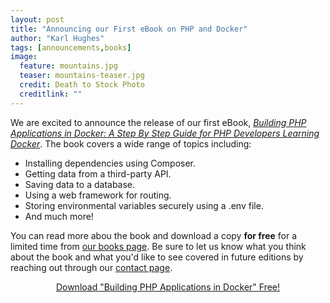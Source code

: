 ```yaml
---
layout: post
title: "Announcing our First eBook on PHP and Docker"
author: "Karl Hughes"
tags: [announcements,books]
image:
  feature: mountains.jpg
  teaser: mountains-teaser.jpg
  credit: Death to Stock Photo
  creditlink: ""
---
```


We are excited to announce the release of our first eBook, [_Building PHP Applications in Docker: A Step By Step Guide for PHP Developers Learning Docker_](/books#building-php-applications-in-docker). The book covers a wide range of topics including:

- Installing dependencies using Composer.
- Getting data from a third-party API.
- Saving data to a database.
- Using a web framework for routing.
- Storing environmental variables securely using a .env file.
- And much more!

You can read more abou the book and download a copy **for free** for a limited time from [our books page](/books). Be sure to let us know what you think about the book and what you'd like to see covered in future editions by reaching out through our [contact page](/contact).

<div style="text-align:center">
  <a href="/books#building-php-applications-in-docker">Download "Building PHP Applications in Docker" Free!</a>
</div>
